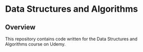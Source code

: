 # Data Structures and Algorithms

## Overview
This repository contains code written for the Data Structures and Algorithms course on Udemy. 
